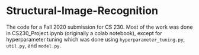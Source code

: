 # Structural-Image-Recognition

The code for a Fall 2020 submission for CS 230. Most of the work was done in CS230_Project.ipynb (originally a colab notebook), except for hyperparameter tuning which was done using `hyperparameter_tuning.py`, 
`util.py`, and `model.py`.
